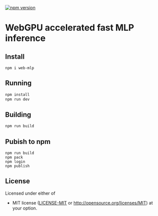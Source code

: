 [![npm version](https://img.shields.io/npm/v/web-mlp.svg?color=1a8cff)](https://www.npmjs.com/package/web-mlp)




# WebGPU accelerated fast MLP inference

## Install
```
npm i web-mlp
```

## Running

```sh
npm install
npm run dev
```

## Building

```sh
npm run build
```

## Pubish to npm
```
npm run build
npm pack
npm login
npm publish
```

## License

Licensed under either of
 * MIT license ([LICENSE-MIT](LICENSE-MIT) or http://opensource.org/licenses/MIT)
at your option.
